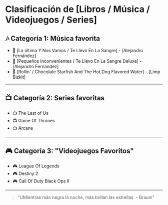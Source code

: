 # Clasificación de [Libros / Música / Videojuegos / Series]

## 🎶 Categoría 1: Música favorita
- 🎵 [La última Y Nos Vamos / Te Llevo En La Sangre] - [Alejandro Fernández]
- 🎵 [Pequeños Inconvenientes / Te Llevo En La Sangre Deluxe] - [Alejandro Fernández]
- 🎵 [Rollin' / Chocolate Starfish And The Hot Dog Flavored Water] - [Limp Bizkit]

---

## 📺 Categoría 2: Series favoritas
- 📺 The Last of Us
- 📺 Game Of Thrones
- 📺 Arcane   

---

## 🎮 Categoría 3: "Videojuegos Favoritos"
- 🎮 League Of Legends
- 🎮 Destiny 2
- 🎮 Call Of Duty Black Ops II

---


> "UMientras más negra la noche, más brillan las estrellas. - Braum"

